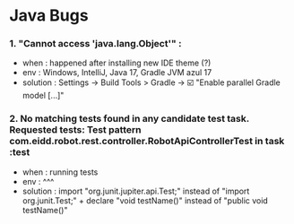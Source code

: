 # Java Bugs

### 1. "Cannot access 'java.lang.Object'" :
- when : happened after installing new IDE theme (?)
- env : Windows, IntelliJ, Java 17, Gradle JVM azul 17
- solution : Settings -> Build Tools > Gradle -> ☑️ "Enable parallel Gradle model [...]"

### 2. No matching tests found in any candidate test task. Requested tests: Test pattern com.eidd.robot.rest.controller.RobotApiControllerTest in task :test
- when : running tests
- env : ^^^
- solution : import "org.junit.jupiter.api.Test;" instead of "import org.junit.Test;" + declare "void testName()" instead of "public void testName()"
